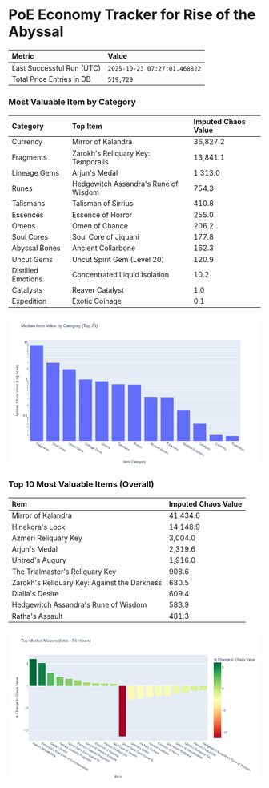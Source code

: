 # PoE Economy Tracker for Rise of the Abyssal

<!-- START_MAINTENANCE -->
| Metric | Value |
|:---|:---|
| Last Successful Run (UTC) | `2025-10-23 07:27:01.468822` |
| Total Price Entries in DB | `519,729` |

<!-- END_MAINTENANCE -->

<!-- START_DATAFRAME_DEBUG -->
<!-- END_DATAFRAME_DEBUG -->

<!-- START_CATEGORY_ANALYSIS -->
### Most Valuable Item by Category
| Category | Top Item | Imputed Chaos Value |
| :--- | :--- | :--- |
| Currency | Mirror of Kalandra | 36,827.2 |
| Fragments | Zarokh's Reliquary Key: Temporalis | 13,841.1 |
| Lineage Gems | Arjun's Medal | 1,313.0 |
| Runes | Hedgewitch Assandra's Rune of Wisdom | 754.3 |
| Talismans | Talisman of Sirrius | 410.8 |
| Essences | Essence of Horror | 255.0 |
| Omens | Omen of Chance | 206.2 |
| Soul Cores | Soul Core of Jiquani | 177.8 |
| Abyssal Bones | Ancient Collarbone | 162.3 |
| Uncut Gems | Uncut Spirit Gem (Level 20) | 120.9 |
| Distilled Emotions | Concentrated Liquid Isolation | 10.2 |
| Catalysts | Reaver Catalyst | 1.0 |
| Expedition | Exotic Coinage | 0.1 |


![Category Analysis Chart](charts/category_analysis.png)
<!-- END_ANALYSIS -->

<!-- START_ANALYSIS -->
### Top 10 Most Valuable Items (Overall)
| Item | Imputed Chaos Value |
| :--- | :--- |
| Mirror of Kalandra | 41,434.6 |
| Hinekora's Lock | 14,148.9 |
| Azmeri Reliquary Key | 3,004.0 |
| Arjun's Medal | 2,319.6 |
| Uhtred's Augury | 1,916.0 |
| The Trialmaster's Reliquary Key | 908.6 |
| Zarokh's Reliquary Key: Against the Darkness | 680.5 |
| Dialla's Desire | 609.4 |
| Hedgewitch Assandra's Rune of Wisdom | 583.9 |
| Ratha's Assault | 481.3 |


![Market Movers Chart](charts/market_movers.png)
<!-- END_ANALYSIS -->
